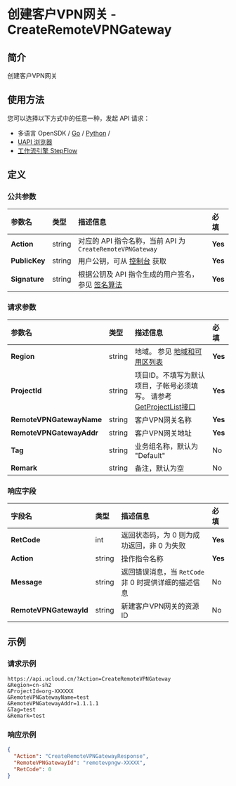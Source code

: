 # 创建客户VPN网关 - CreateRemoteVPNGateway

## 简介

创建客户VPN网关






## 使用方法

您可以选择以下方式中的任意一种，发起 API 请求：
- 多语言 OpenSDK / [Go](https://github.com/ucloud/ucloud-sdk-go) / [Python](https://github.com/ucloud/ucloud-sdk-python3) /
- [UAPI 浏览器](https://console.ucloud.cn/uapi/detail?id=CreateRemoteVPNGateway)
- [工作流引擎 StepFlow](https://console.ucloud.cn/stepflow/manage/)


## 定义

### 公共参数

| 参数名 | 类型 | 描述信息 | 必填 |
|:---|:---|:---|:---|
| **Action**     | string  | 对应的 API 指令名称，当前 API 为 `CreateRemoteVPNGateway`                        | **Yes** |
| **PublicKey**  | string  | 用户公钥，可从 [控制台](https://console.ucloud.cn/uapi/apikey) 获取                                             | **Yes** |
| **Signature**  | string  | 根据公钥及 API 指令生成的用户签名，参见 [签名算法](api/summary/signature.md)  | **Yes** |

### 请求参数

| 参数名 | 类型 | 描述信息 | 必填 |
|:---|:---|:---|:---|
| **Region** | string | 地域。 参见 [地域和可用区列表](api/summary/regionlist) |**Yes**|
| **ProjectId** | string | 项目ID。不填写为默认项目，子帐号必须填写。 请参考[GetProjectList接口](api/summary/get_project_list) |**Yes**|
| **RemoteVPNGatewayName** | string | 客户VPN网关名称 |**Yes**|
| **RemoteVPNGatewayAddr** | string | 客户VPN网关地址 |**Yes**|
| **Tag** | string | 业务组名称，默认为 "Default" |No|
| **Remark** | string | 备注，默认为空 |No|

### 响应字段

| 字段名 | 类型 | 描述信息 | 必填 |
|:---|:---|:---|:---|
| **RetCode** | int | 返回状态码，为 0 则为成功返回，非 0 为失败 |**Yes**|
| **Action** | string | 操作指令名称 |**Yes**|
| **Message** | string | 返回错误消息，当 `RetCode` 非 0 时提供详细的描述信息 |No|
| **RemoteVPNGatewayId** | string | 新建客户VPN网关的资源ID |No|




## 示例

### 请求示例
    
```
https://api.ucloud.cn/?Action=CreateRemoteVPNGateway
&Region=cn-sh2
&ProjectId=org-XXXXXX
&RemoteVPNGatewayName=test
&RemoteVPNGatewayAddr=1.1.1.1
&Tag=test
&Remark=test
```

### 响应示例
    
```json
{
  "Action": "CreateRemoteVPNGatewayResponse",
  "RemoteVPNGatewayId": "remotevpngw-XXXXX",
  "RetCode": 0
}
```





